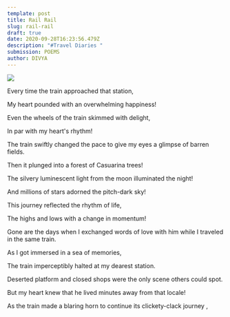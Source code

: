 ```yaml
---
template: post
title: Rail Rail
slug: rail-rail
draft: true
date: 2020-09-28T16:23:56.479Z
description: "#Travel Diaries "
submission: POEMS
author: DIVYA
---
```

![](/media/ga3ky1601311789.jpg)





Every time the train approached that station,

My heart pounded with an overwhelming happiness!

Even the wheels of the train skimmed with delight,

In par with my heart's rhythm!

The train swiftly changed the pace to give my eyes a glimpse of barren fields.

Then it plunged into a forest of Casuarina trees!

The silvery luminescent light from the moon illuminated the night!

And millions of stars adorned the pitch-dark sky!

This journey reflected the rhythm of life,

The highs and lows with a change in momentum!

Gone are the days when I exchanged words of love with him while I traveled in the same train.

As I got immersed in a sea of memories,

The train imperceptibly halted at my dearest station.

Deserted platform and closed shops were the only scene others could spot.

But my heart knew that he lived minutes away from that locale!

As the train made a blaring horn to continue its clickety-clack journey ,